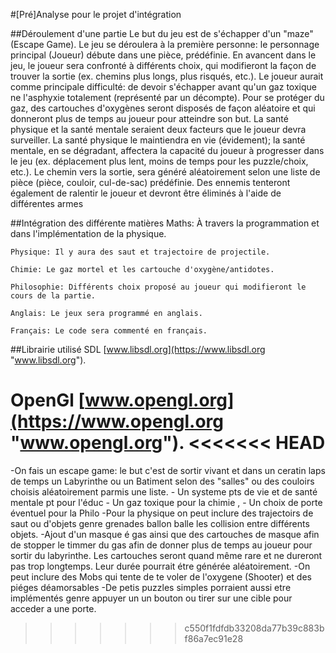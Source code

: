 ﻿
#[Pré]Analyse pour le projet d'intégration

##Déroulement d'une partie
Le but du jeu est de s'échapper d'un "maze" (Escape Game).  Le jeu se déroulera à la première personne: le personnage principal (Joueur) débute dans une pièce, prédéfinie. En avancent dans le jeu, le joueur sera confronté à différents choix, qui modifieront la façon  de trouver la sortie (ex. chemins plus longs, plus risqués, etc.). Le joueur aurait comme principale difficulté: de devoir s'échapper avant qu'un gaz toxique ne l'asphyxie totalement (représenté par un décompte). Pour se protéger du gaz, des cartouches d'oxygènes seront disposés de façon aléatoire et qui donneront plus de temps au joueur pour atteindre son but. La santé physique et la santé mentale seraient deux facteurs que le joueur devra surveiller. La santé physique le maintiendra en vie (évidement); la santé mentale, en se dégradant, affectera la capacité du joueur à progresser dans le jeu (ex. déplacement plus lent, moins de temps pour les puzzle/choix, etc.). Le chemin vers la sortie, sera généré aléatoirement selon une liste de pièce (pièce, couloir, cul-de-sac) prédéfinie. Des ennemis tenteront également de ralentir le joueur et devront être éliminés à l'aide de différentes armes

##Intégration des différente matières
	Maths: À travers la programmation et dans l'implémentation de la physique.
	
	Physique: Il y aura des saut et trajectoire de projectile.
	
	Chimie: Le gaz mortel et les cartouche d'oxygène/antidotes.
	
	Philosophie: Différents choix proposé au joueur qui modifieront le cours de la partie.
	
	Anglais: Le jeux sera programmé en anglais.

	Français: Le code sera commenté en français.


##Librairie utilisé
SDL [www.libsdl.org](https://www.libsdl.org "www.libsdl.org").

OpenGl [www.opengl.org](https://www.opengl.org "www.opengl.org"). 
<<<<<<< HEAD
=======


-On fais un escape game: le but c'est de sortir vivant et dans un ceratin laps de temps un Labyrinthe ou un Batiment selon des "salles" ou des couloirs choisis aléatoirement parmis une liste.
	- Un systeme pts de vie et de santé mentale pt pour l'éduc
	- Un gaz toxique pour la chimie ,
	- Un choix de porte éventuel pour la Philo
	-Pour la physique on peut inclure des trajectoirs de saut ou d'objets genre grenades ballon balle les collision entre différents objets.
	-Ajout d'un masque é gas ainsi que des cartouches de masque afin de stopper le timmer du gas afin de donner plus de temps au joueur pour sortir du labyrinthe. Les cartouches seront quand même rare et ne dureront pas trop longtemps. Leur durée pourrait étre générée aléatoirement. 
	-On peut inclure des Mobs qui tente de te voler de l'oxygene (Shooter) et des piéges déamorsables
	-De petis puzzles simples porraient aussi etre implémentés genre appuyer un un bouton ou tirer sur une cible pour acceder a une porte.
>>>>>>> c550f1fdfdb33208da77b39c883bf86a7ec91e28
